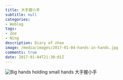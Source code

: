 ```yaml
---
title: 大手握小手
subtitle: null
categories:
- Weblog
tags:
- Zoe
- Ning
description: Diary of zhao
image: /media/images/2017-01-04-hands-in-hands.jpg
comments: true
date: 2017-01-04T21:30:01Z
---
```


![Big hands holding small hands](/netlink/media/images/2017-01-04-hands-in-hands.jpg) 
大手握小手